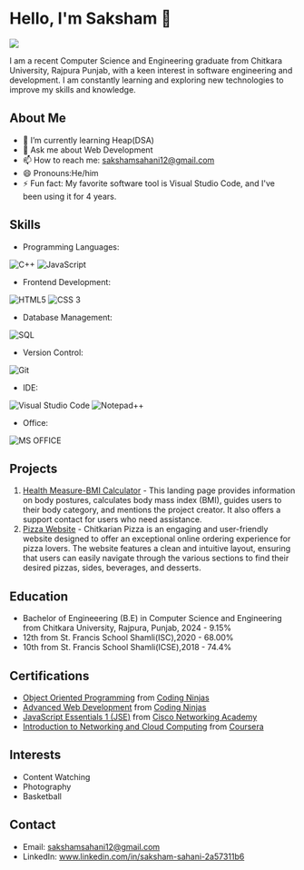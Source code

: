 
# Hello, I'm Saksham 👋
![](https://komarev.com/ghpvc/?username=Saksham2371)

I am a recent Computer Science and Engineering graduate from Chitkara University, Rajpura Punjab, with a keen interest in software engineering and development. I am constantly learning and exploring new technologies to improve my skills and knowledge.


## About Me       

-   🌱 I’m currently learning Heap(DSA)
-   💬 Ask me about Web Development
-   📫 How to reach me: sakshamsahani12@gmail.com
-   😄 Pronouns:He/him
-   ⚡ Fun fact: My favorite software tool is Visual Studio Code, and I've been using it for 4 years.

## Skills

-   Programming Languages:

![C++](https://img.shields.io/badge/c++-%2300599C.svg?style=for-the-badge&logo=c%2B%2B&logoColor=white) ![JavaScript](https://img.shields.io/badge/javascript-%23323330.svg?style=for-the-badge&logo=javascript&logoColor=%23F7DF1E)  

- Frontend Development:

![HTML5](https://img.shields.io/badge/HTML5-E34F26?style=for-the-badge&logo=html5&logoColor=white) ![CSS 3](https://img.shields.io/badge/CSS3-1572B6?style=for-the-badge&logo=css3&logoColor=white) 

-   Database Management:

![SQL](https://img.shields.io/badge/MySQL-00000F?style=for-the-badge&logo=mysql&logoColor=white)

-   Version Control:

![Git](https://img.shields.io/badge/GIT-E44C30?style=for-the-badge&logo=git&logoColor=white)

-   IDE:

![Visual Studio Code](https://img.shields.io/badge/Visual_Studio_Code-0078D4?style=for-the-badge&logo=visual%20studio%20code&logoColor=white) ![Notepad++](https://img.shields.io/badge/Notepad++-90E59A.svg?style=for-the-badge&logo=notepad%2B%2B&logoColor=black)

-   Office:

![MS OFFICE](https://img.shields.io/badge/Microsoft_Office-D83B01?style=for-the-badge&logo=microsoft-office&logoColor=white)

## Projects

1.  [Health Measure-BMI Calculator](https://saksham2371.github.io/Health-Measures/) - This landing page provides information on body postures, calculates body mass index (BMI), guides users to their body category, and mentions the project creator. It also offers a support contact for users who need assistance.
2.  [Pizza Website](https://saksham2371.github.io/PizzaOrdering/) - Chitkarian Pizza is an engaging and user-friendly website designed to offer an exceptional online ordering experience for pizza lovers. The website features a clean and intuitive layout, ensuring that users can easily navigate through the various sections to find their desired pizzas, sides, beverages, and desserts.


## Education

-   Bachelor of Engineeering (B.E) in Computer Science and Engineering from Chitkara University, Rajpura, Punjab, 2024 - 9.15%
-   12th from St. Francis School Shamli(ISC),2020 - 68.00%
-   10th from St. Francis School Shamli(ICSE),2018 - 74.4%

## Certifications

-   [Object Oriented Programming](https://ninjasfiles.s3.amazonaws.com/certificate1406828326373e80c631c17a6cba8ca00eea59a.pdf) from [Coding Ninjas](https://www.codingninjas.com/)
-   [Advanced Web Development](https://ninjasfiles.s3.amazonaws.com/certificate140908610ec323adf70b5187457e27b9d738fdc.pdf) from [Coding Ninjas](https://www.codingninjas.com/)
-   [JavaScript Essentials 1 (JSE)](https://drive.google.com/file/d/1bKnlg53RR9BCNsEXxYeamJWh_4Dp44l_/view?usp=drive_link) from [Cisco Networking Academy](https://www.netacad.com/)
-   [Introduction to Networking and Cloud Computing](https://drive.google.com/file/d/1kBRFxvpg-5E-4toMK4XVHls7XtFXD7ho/view?usp=drive_link) from [Coursera](https://www.coursera.org/learn/introduction-to-networking-and-cloud-computing)
## Interests

-   Content Watching 
-   Photography
-   Basketball

## Contact

-   Email: sakshamsahani12@gmail.com
-   LinkedIn: www.linkedin.com/in/saksham-sahani-2a57311b6
